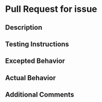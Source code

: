 # Pull Request for issue #

## Description

## Testing Instructions

## Excepted Behavior

## Actual Behavior

## Additional Comments
